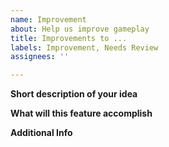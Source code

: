 ```yaml
---
name: Improvement
about: Help us improve gameplay
title: Improvements to ...
labels: Improvement, Needs Review
assignees: ''

---
```


**Short description of your idea**

**What will this feature accomplish**

**Additional Info**

